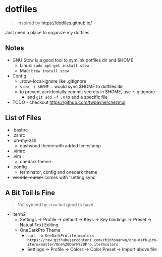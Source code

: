 # dotfiles

> Inspired by https://dotfiles.github.io/

Just need a place to organize my dotfiles

## Notes
- GNU Stow is a good tool to symlink dotfiles dir and $HOME
  - Linux: `sudo apt-get install stow`
  - Mac: `brew install stow`
- Config
  - .stow-local-ignore like .gitignore
  - `stow -t $HOME .` would sync $HOME to dotfiles dir
  - to prevent accidentally commit secrets in $HOME, use `*` .gitignore
	- and `git add -f .X` to add a specific file
- TODO - checkout https://github.com/twpayne/chezmoi

## List of Files
- .bashrc
- .zshrc
- .oh-my-zsh
  - eastwood theme with added timestamp
- .vimrc
- .vim
  - onedark theme
- .config
  - terminator, config and onedark theme
- ~~vscode, cursor~~ comes with 'setting sync'

## A Bit Toil Is Fine
> Not synced by `stow` but good to have
- iterm2
    - Settings -> Profile -> default -> Keys -> Key bindings -> Preset -> Natual Text Editing
    - OneDarkPro Theme
      - `curl -o OneDarkPro.itermcolors https://raw.githubusercontent.com/chinhsuanwu/one-dark-pro-iterm/master/One%20Dark%20Pro.itermcolors`
      - Settings -> Profile -> Colors -> Color Preset -> Import above file 


